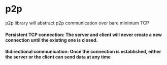 # p2p
p2p library will abstract p2p communication over bare minimum TCP

#### Persistent TCP connection: The server and client will never create a new connection until the existing one is closed.
#### Bidirectional communication: Once the connection is established, either the server or the client can send data at any time
